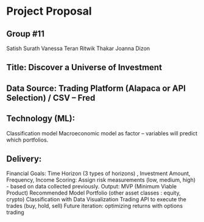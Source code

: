 # Project Proposal




## Group #11
Satish Surath
Vanessa Teran
Ritwik Thakar
Joanna Dizon


## Title: Discover a Universe of Investment


## Data Source: Trading Platform (Alapaca or API Selection) / CSV – Fred


## Technology (ML):
Classification model 
Macroeconomic model as factor – variables will predict which portfolios. 


## Delivery:
Financial Goals: Time Horizon (3 types of horizons) , Investment Amount, Frequency, Income 
Scoring: Assign risk measurements (low, medium, high) - based on data collected previously. 
Output:
MVP (Minimum Viable Product)
Recommended Model Portfolio (other asset classes : equity, crypto) 
Classification with Data Visualization 
Trading API to execute the trades (buy, hold, sell) 
Future iteration: optimizing returns with options trading
